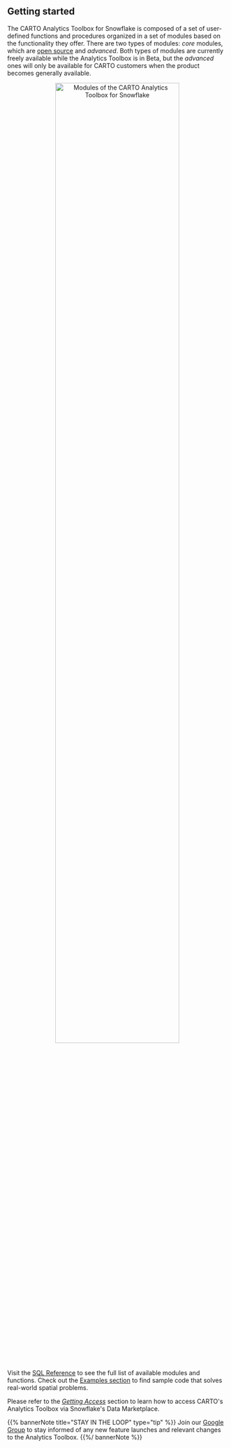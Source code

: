 ## Getting started

The CARTO Analytics Toolbox for Snowflake is composed of a set of user-defined functions and procedures organized in a set of modules based on the functionality they offer. There are two types of modules: _core_ modules, which are [open source](https://github.com/CartoDB/carto-spatial-extension) and _advanced_. Both types of modules are currently freely available while the Analytics Toolbox is in Beta, but the _advanced_ ones will only be available for CARTO customers when the product becomes generally available.

<div style="text-align:center" >
<img src="/img/sf-analytics-toolbox/sf-at-modules-diagram.png" alt="Modules of the CARTO Analytics Toolbox for Snowflake" style="width:75%">
</div>

Visit the [SQL Reference](../../sql-reference/) to see the full list of available modules and functions. Check out the [Examples section](../../examples/) to find sample code that solves real-world spatial problems.

Please refer to the [_Getting Access_](../getting-access) section to learn how to access CARTO's Analytics Toolbox via Snowflake's Data Marketplace.

{{% bannerNote title="STAY IN THE LOOP" type="tip" %}}
Join our [Google Group](https://groups.google.com/a/cartodb.com/g/snowflake-spatial-extension) to stay informed of any new feature launches and relevant changes to the Analytics Toolbox.
{{%/ bannerNote %}}